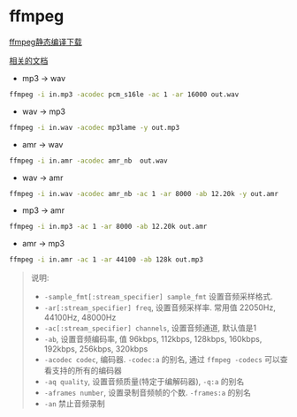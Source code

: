 # ffmpeg

[ffmpeg静态编译下载](https://ffmpeg.org/download.html)

[相关的文档](https://www.kancloud.cn/zhenhuamcu/ffmpeg/758350)

- mp3 -> wav 

```bash
ffmpeg -i in.mp3 -acodec pcm_s16le -ac 1 -ar 16000 out.wav
```

- wav -> mp3

```bash
ffmpeg -i in.wav -acodec mp3lame -y out.mp3
```

- amr -> wav

```bash
ffmpeg -i in.amr -acodec amr_nb  out.wav
```

- wav -> amr

```bash
ffmpeg -i in.wav -acodec amr_nb -ac 1 -ar 8000 -ab 12.20k -y out.amr
```

- mp3 -> amr

```bash
ffmpeg -i in.mp3 -ac 1 -ar 8000 -ab 12.20k out.amr
```

- amr -> mp3

```bash
ffmpeg -i in.amr -ac 1 -ar 44100 -ab 128k out.mp3
```


> 说明:
> 
> - `-sample_fmt[:stream_specifier] sample_fmt` 设置音频采样格式.
> - `-ar[:stream_specifier] freq`, 设置音频采样率. 常用值 22050Hz, 44100Hz, 48000Hz
> - `-ac[:stream_specifier] channels`, 设置音频通道, 默认值是1
> - `-ab`, 设置音频编码率, 值 96kbps, 112kbps, 128kbps, 160kbps, 192kbps, 256kbps, 320kbps
> - `-acodec codec`, 编码器. `-codec:a` 的别名, 通过 `ffmpeg -codecs` 可以查看支持的所有的编码器
> - `-aq quality`, 设置音频质量(特定于编解码器), `-q:a` 的别名
> - `-aframes number`, 设置录制音频帧的个数. `-frames:a` 的别名
> - `-an` 禁止音频录制
 